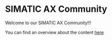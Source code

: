 # SIMATIC AX Community

Welcome to our SIMATIC AX Community!!!

You can find an overview about the content [here](https://github.com/orgs/simatic-ax/discussions/1)
